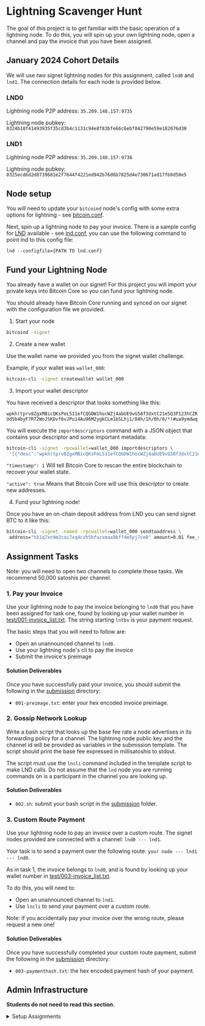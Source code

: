 # Lightning Scavenger Hunt

The goal of this project is to get familiar with the basic operation of
a lightning node. To do this, you will spin up your own lightning node, 
open a channel and pay the invoice that you have been assigned.

## January 2024 Cohort Details

We will use *two* signet lightning nodes for this assignment, called `lnd0` and 
`lnd1`. The connection details for each node is provided below.

### LND0

Lightning node P2P address: `35.209.148.157:9735`

Lightning node pubkey: `0324b10f41493935f35cd3b4c1131c94e8f83bfe66c6ebf842790e59e182076d30`

### LND1

Lightning node P2P address: `35.209.148.157:9736`

Lightning node pubkey: `0325ecd6d2d8739681e2f7644f4221ed942b76d6b7825d4e730671ad17fb0d50e5`


## Node setup

You will need to update your `bitcoind` node's config with some extra 
options for lightning - see [bitcoin.conf](/conf/bitcoin.conf).

Next, spin up a lightning node to pay your invoice. There is a sample 
config for [LND](https://github.com/lightningnetwork/lnd) available - 
see [lnd.conf](/conf/lnd.conf), you can use the following command to 
point lnd to this config file: 

`lnd --configfile={PATH TO lnd.conf}`

## Fund your Lightning Node

You already have a wallet on our signet! For this project you will import
your private keys into Bitcoin Core so you can fund your lightning node.

You should already have Bitcoin Core running and synced on our signet with the
configuration file we provided.

1. Start your node

```sh
bitcoind -signet
```

2. Create a new wallet

Use the wallet name we provided you from the signet wallet challenge.

Example, if your wallet was `wallet_000`:

```sh
bitcoin-cli -signet createwallet wallet_000
```

3. Import your wallet descriptor

You have received a descriptor that looks something like this:

`wpkh(tprv8ZgxMBicQKsPeL511efCQGDW1hocWZj4abUE9vG58f3dxtC21e5Q3P123hCZRUd5b4byF7R72WoJSKDvf6vJPu14Au96M2ygkCLm1bSLhj1/84h/1h/0h/0/*)#ua9ymdwq`

You will execute the `importdescriptors` command with a JSON object 
that contains your descriptor and some important metadata:

```sh
bitcoin-cli -signet -rpcwallet=wallet_000 importdescriptors \
 '[{"desc":"wpkh(tprv8ZgxMBicQKsPeL511efCQGDW1hocWZj4abUE9vG58f3dxtC21e5Q3P123hCZRUd5b4byF7R72WoJSKDvf6vJPu14Au96M2ygkCLm1bSLhj1/84h/1h/0h/0/*)#ua9ymdwq", "timestamp":1, "active":true}]'
```

`"timestamp": 1` Will tell Bitcoin Core to rescan the entire blockchain 
to recover your wallet state.

`"active": true` Means that Bitcoin Core will use this descriptor to 
create new addresses.

4. Fund your lightning node!

Once you have an on-chain deposit address from LND you can send signet 
BTC to it like this:

```sh
bitcoin-cli -signet -named -rpcwallet=wallet_000 sendtoaddress \
 address="tb1q7xn9m2cas7xq4czh5hfucxmax86ff4m5pj7ce8" amount=0.01 fee_rate=1
```

## Assignment Tasks

Note: you will need to open two channels to complete these tasks. We
recommend 50,000 satoshis per channel.

### 1. Pay your Invoice

Use your lightning node to pay the invoice belonging to `lnd0` that you have 
been assigned for task one, found by looking up your wallet number in 
[test/001-invoice_list.txt](test/001-invoice_list.txt). The string starting 
`lntbs` is your payment request.

The basic steps that you will need to follow are: 
* Open an unannounced channel to `lnd0`.
* Use your lightning node's cli to pay the invoice
* Submit the invoice's preimage

#### Solution Deliverables

Once you have successfully paid your invoice, you should submit the 
following in the [submission](/submission) directory:
* `001-preimage.txt`: enter your hex encoded invoice preimage.

### 2. Gossip Network Lookup

Write a bash script that looks up the base fee rate a node advertises in its
forwarding policy for a channel. The lightning node public key and the channel 
id will be provided as variables in the submission template. The script should 
print the base fee expressed in millisatoshis to stdout.

The script must use the `lncli` command included in the template script to make
LND calls. Do not assume that the `lnd` node you are running commands on is a 
participant in the channel you are looking up.

#### Solution Deliverables

* `002.sh`: submit your bash script in the [submission](/submission) folder.

### 3. Custom Route Payment

Use your lightning node to pay an invoice over a custom route. The signet 
nodes provided are connected with a channel: `lnd0 --- lnd1`.

Your task is to send a payment over the following route: 
`your node --- lnd1 --- lnd0`.

As in task 1, the invoice belongs to `lnd0`, and is found by looking up your 
wallet number in [test/003-invoice_list.txt](test/003-invoice_list.txt).

To do this, you will need to: 
* Open an unannounced channel to `lnd1`.
* Use `lncli` to send your payment over a custom route.

Note: if you accidentally pay your invoice over the wrong route, please request
a new one! 

#### Solution Deliverables

Once you have successfully completed your custom route payment, submit the 
following in the [submission](/submission) directory:
* `003-paymenthash.txt`: the hex encoded payment hash of your payment.

## Admin Infrastructure

**Students do not need to read this section.**

<details>
    <summary>Setup Assignments</summary>

This assignment requires two LND nodes, running on signet that are connected 
with a large channel. They will be referred to as `lnd0` and `lnd1`, and sample 
config files are provided [here](/conf).

Steps to set up:
* Run `lnd0`: `lnd --n=signet`
* Run `lnd1`: `lnd -n=signet --lnddir=.lnd1`
* Fund each node with coins and mine 6 blocks to make the funds available. 
* Open a channel from `lnd1` to `lnd0` using [channel-setup.sh](./channel-setup.sh).
* Mine 6 blocks to confirm the channel.
* Open ports `9735` and `9736` so that students can connect to LND.
* Open port `10009` so that the CI can check values on `lnd0`.
* Use `lnd0/1 getinfo` to provide the public key and IP address of each node 
  in the section above.

### Assignment 1

Assignment Setup:
* Use [invoice-setup.sh](./invoice-setup.sh) to create invoices for each 
  student: `./invoice-setup.sh {number of students}`
* Copy the output of this script into `test/001-invoice_list.txt` to provide the 
  autograder with value to check student solutions against.

### Assignment 2

Assignment Setup:
* Use [policy-setup.sh](./policy-setup.sh) to set a custom channel policy 
  once the channel has confirmed.

### Assignment 3

Assignment Setup - Create Invoices:
* Use [invoice-setup.sh](./invoice-setup.sh) to create invoices for each 
  student: `./invoice-setup.sh {number of students}`
* Copy the output of this script into `test/003-invoice_list.txt` to provide the 
  autograder with value to check student solutions against.

Assignment Setup - CI Checks: 
* Copy the following artifacts for `lnd0` to allow the CI query it:
  * `tls.cert` -> [test/lnd0-tls.cert](./test/lnd0-tls.cert).
  * `/data/chain/bitcoin/signet/readonly.macaroon` -> [test/lnd0-readonly.macaroon](./test/lnd0-readonly.macaroon)


Note: It is possible that many student attempts may unbalance the channel you 
open (ie, `lnd1` runs out of liquidity to send to `lnd0`). If students 
complain about `TEMPORARY_CHANNEL_FAILURE` check up on your nodes and re-run 
[channel-setup.sh](./channel-setup.sh) if necessary.

</details>
